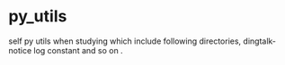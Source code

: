 # py_utils
self py utils when studying which include following directories,
dingtalk-notice 
log 
constant and so on .
